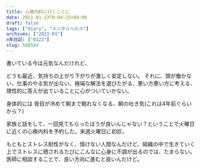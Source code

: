 ```yaml
---
title: 心療内科に行くことに
date: 2021-01-22T0:04:25+09:00
draft: false
tags: ["diary", "メンタルヘルス"]
archives: ["2021-01"]
n年日記: ["0122"]
slug: 586544
---
```

書いている今は元気なんだけれど、

どうも最近、気持ちの上がり下がりが激しく安定しない。
それに、頭が働かない、仕事のやる気が出ない、極端な解法を選びたがる、悪い方悪い方に考える、理性的に答えが出ていることに心がついていかない。

身体的には
夜目が冷めて朝まで眠れなくなる、朝の吐き気(これは4年前ぐらいから？) 

家族と話をして、一回見てもらったほうが良いんじゃない？ということで火曜日に近くの心療内科を予約した。来週火曜日に初診。

もともとストレス耐性がなく、情けない人間なんだけど、組織の中で生きていく上でストレスに晒されるたびにこんなに心身に不調が出るのでは、たまらない。医師に相談することで、良い方向に進むと良いんだけど。